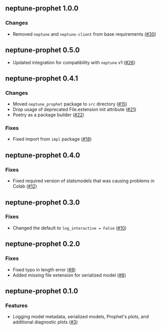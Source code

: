 ## neptune-prophet 1.0.0

### Changes
- Removed `neptune` and `neptune-client` from base requirements  ([#30](https://github.com/neptune-ai/neptune-prophet/pull/30))

## neptune-prophet 0.5.0
- Updated integration for compatibility with `neptune` v1 ([#26](https://github.com/neptune-ai/neptune-prophet/pull/26))

## neptune-prophet 0.4.1

### Changes
- Moved `neptune_prophet` package to `src` directory ([#15](https://github.com/neptune-ai/neptune-prophet/pull/15))
- Drop usage of deprecated File.extension init attribute ([#21](https://github.com/neptune-ai/neptune-prophet/pull/21))
- Poetry as a package builder ([#22](https://github.com/neptune-ai/neptune-prophet/pull/22))

### Fixes
- Fixed import from `impl` package ([#18](https://github.com/neptune-ai/neptune-prophet/pull/18))

## neptune-prophet 0.4.0

### Fixes

- Fixed required version of statsmodels that was causing problems in Colab ([#12](https://github.com/neptune-ai/neptune-prophet/pull/12))

## neptune-prophet 0.3.0

### Fixes
- Changed the default to `log_interactive = False` ([#10](https://github.com/neptune-ai/neptune-prophet/pull/10))

## neptune-prophet 0.2.0

### Fixes
- Fixed typo in length error ([#8](https://github.com/neptune-ai/neptune-prophet/pull/8))
- Added missing file extension for serialized model ([#8](https://github.com/neptune-ai/neptune-prophet/pull/8))

## neptune-prophet 0.1.0

### Features
- Logging model metadata, serialized models, Prophet's plots, and additional diagnostic plots ([#3](https://github.com/neptune-ai/neptune-prophet/pull/3))

